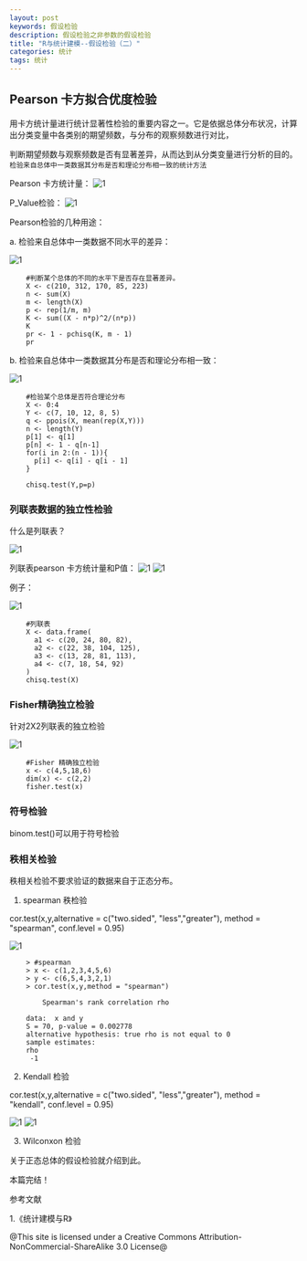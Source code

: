 ```yaml
---
layout: post
keywords: 假设检验
description: 假设检验之非参数的假设检验
title: "R与统计建模--假设检验（二）"
categories: 统计
tags: 统计
---
```

## Pearson 卡方拟合优度检验
用卡方统计量进行统计显著性检验的重要内容之一。它是依据总体分布状况，计算出分类变量中各类别的期望频数，与分布的观察频数进行对比，

判断期望频数与观察频数是否有显著差异，从而达到从分类变量进行分析的目的。`检验来自总体中一类数据其分布是否和理论分布相一致的统计方法`

Pearson 卡方统计量：
![1](/public/img/posts/jiashejianyan2pearsonk1.png)

P_Value检验：
![1](/public/img/posts/jiashejianyan2pearsonp1.png)

Pearson检验的几种用途：

a. 检验来自总体中一类数据不同水平的差异：

![1](/public/img/posts/jiashejianyan2pearsonq2.png)

		#判断某个总体的不同的水平下是否存在显著差异。
		X <- c(210, 312, 170, 85, 223)
		n <- sum(X)
		m <- length(X)
		p <- rep(1/m, m)
		K <- sum((X - n*p)^2/(n*p))
		K
		pr <- 1 - pchisq(K, m - 1)
		pr


b. 检验来自总体中一类数据其分布是否和理论分布相一致：

![1](/public/img/posts/jiashejianyan2pearsonq1.png)

		#检验某个总体是否符合理论分布
		X <- 0:4
		Y <- c(7, 10, 12, 8, 5)
		q <- ppois(X, mean(rep(X,Y)))
		n <- length(Y)
		p[1] <- q[1]
		p[n] <- 1 - q[n-1]
		for(i in 2:(n - 1)){
		  p[i] <- q[i] - q[i - 1]
		}

		chisq.test(Y,p=p)

### 列联表数据的独立性检验

什么是列联表？

![1](/public/img/posts/jiashejianyan2lianliebiao2.png)

列联表pearson 卡方统计量和P值：
![1](/public/img/posts/jiashejianyan2lianliebiaoK.png) 
![1](/public/img/posts/jiashejianyan2lielianbiaop.png)

例子：

![1](/public/img/posts/jiashejianyan2lianliebiaoq1.png) 

		#列联表
		X <- data.frame(
		  a1 <- c(20, 24, 80, 82),
		  a2 <- c(22, 38, 104, 125),
		  a3 <- c(13, 28, 81, 113),
		  a4 <- c(7, 18, 54, 92)
		)
		chisq.test(X)

### Fisher精确独立检验

针对2X2列联表的独立检验

![1](/public/img/posts/jiashejianyan2fisherq.png)

		#Fisher 精确独立检验
		x <- c(4,5,18,6)
		dim(x) <- c(2,2)
		fisher.test(x)

### 符号检验

binom.test()可以用于符号检验

### 秩相关检验

秩相关检验不要求验证的数据来自于正态分布。

1. spearman 秩检验

cor.test(x,y,alternative = c("two.sided", "less","greater"), method = "spearman", conf.level = 0.95)

![1](/public/img/posts/jiashejianyan2spearman.png)

		> #spearman
		> x <- c(1,2,3,4,5,6)
		> y <- c(6,5,4,3,2,1)
		> cor.test(x,y,method = "spearman")

			Spearman's rank correlation rho

		data:  x and y
		S = 70, p-value = 0.002778
		alternative hypothesis: true rho is not equal to 0
		sample estimates:
		rho 
		 -1 

2. Kendall 检验

cor.test(x,y,alternative = c("two.sided", "less","greater"), method = "kendall", conf.level = 0.95)

![1](/public/img/posts/jiashejianyan2kendall1.png)
![1](/public/img/posts/jiashejianyan2kendall2.png)

3. Wilconxon 检验

		
关于正态总体的假设检验就介绍到此。

本篇完结！

参考文献

1.《统计建模与R》

@This site is licensed under a Creative Commons Attribution-NonCommercial-ShareAlike 3.0 License@